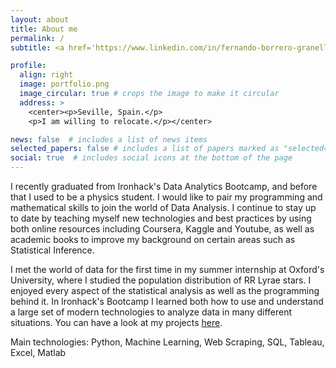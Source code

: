 ```yaml
---
layout: about
title: About me
permalink: /
subtitle: <a href='https://www.linkedin.com/in/fernando-borrero-granell/'>LinkedIn</a>. Junior Data Analyst. #Address. Contacts. Moto. Etc.

profile:
  align: right
  image: portfolio.png
  image_circular: true # crops the image to make it circular
  address: >
    <center><p>Seville, Spain.</p>
    <p>I am willing to relocate.</p></center>

news: false  # includes a list of news items
selected_papers: false # includes a list of papers marked as "selected={true}"
social: true  # includes social icons at the bottom of the page
---
```


I recently graduated from Ironhack's Data Analytics Bootcamp, and before that I used to be a physics student. I would like to pair my programming and mathematical skills to join the world of Data Analysis. I continue to stay up to date by teaching myself new technologies and best practices by using both online resources including Coursera, Kaggle and Youtube, as well as academic books to improve my background on certain areas such as Statistical Inference.

I met the world of data for the first time in my summer internship at Oxford's University, where I studied the population distribution of RR Lyrae stars. I enjoyed every aspect of the statistical analysis as well as the programming behind it. In Ironhack's Bootcamp I learned both how to use and understand a large set of modern technologies to analyze data in many different situations. 
You can have a look at my projects <a href='/projects/'>here</a>.

Main technologies: Python, Machine Learning, Web Scraping, SQL, Tableau, Excel, Matlab


<!---
Write your biography here. Tell the world about yourself. Link to your favorite [subreddit](http://reddit.com). You can put a picture in, too. The code is already in, just name your picture `prof_pic.jpg` and put it in the `img/` folder.

Put your address / P.O. box / other info right below your picture. You can also disable any these elements by editing `profile` property of the YAML header of your `_pages/about.md`. Edit `_bibliography/papers.bib` and Jekyll will render your [publications page](/al-folio/publications/) automatically.

Link to your social media connections, too. This theme is set up to use [Font Awesome icons](http://fortawesome.github.io/Font-Awesome/) and [Academicons](https://jpswalsh.github.io/academicons/), like the ones below. Add your Facebook, Twitter, LinkedIn, Google Scholar, or just disable all of them. --->
